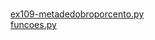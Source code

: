 #  
<a href='https://gabrielryanft.github.io/learning/cursoemvideo/python/exerciciospython/aula22 funcoes locais/ex109/ex109-metadedobroporcento.py/' target='_blank' rel='next'>ex109-metadedobroporcento.py</a><br/>
<a href='https://gabrielryanft.github.io/learning/cursoemvideo/python/exerciciospython/aula22 funcoes locais/ex109/funcoes.py/' target='_blank' rel='next'>funcoes.py</a><br/>
